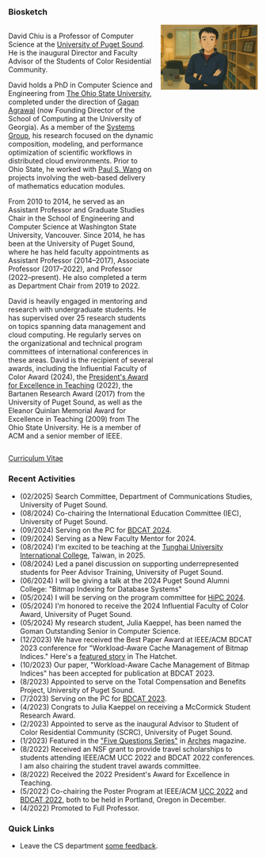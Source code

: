 ### Biosketch

<div style="display: grid; grid-template-columns: auto auto; column-gap: 15px;">
  <div>
  <p>
  David Chiu is a Professor of Computer Science at the <a href="https://www.pugetsound.edu/academics/computer-science">University of Puget Sound</a>. He is the inaugural Director and Faculty Advisor of the Students of Color Residential Community.
  </p>
  <p>
  David holds a PhD in Computer Science and Engineering from <a href="https://cse.osu.edu">The Ohio State University</a>, completed under the direction of <a href="https://engineering.uga.edu/team_member/gagan-agrawal/">Gagan Agrawal</a> (now Founding Director of the School of Computing at the University of Georgia). As a member of the <a href="https://cse.osu.edu/research/systems">Systems Group</a>, his research focused on the dynamic composition, modeling, and performance optimization of scientific workflows in distributed cloud environments. Prior to Ohio State, he worked with <a href="https://en.wikipedia.org/wiki/Paul_S._Wang">Paul S. Wang</a> on projects involving the web-based delivery of mathematics education modules.

  From 2010 to 2014, he served as an Assistant Professor and Graduate Studies Chair in the School of Engineering and Computer Science at Washington State University, Vancouver. Since 2014, he has been at the University of Puget Sound, where he has held faculty appointments as Assistant Professor (2014–2017), Associate Professor (2017–2022), and Professor (2022–present). He also completed a term as Department Chair from 2019 to 2022.
  </p>
  <p>
  David is heavily engaged in mentoring and research with undergraduate students. He has supervised over 25 research students on topics spanning data management and cloud computing. He regularly serves on the organizational and technical program committees of international conferences in these areas. David is the recipient of several awards, including the Influential Faculty of Color Award (2024), the <a href="https://www.pugetsound.edu/presidents-excellence-teaching-award">President's Award for Excellence in Teaching</a> (2022), the Bartanen Research Award (2017) from the University of Puget Sound, as well as the Eleanor Quinlan Memorial Award for Excellence in Teaching (2009) from The Ohio State University. He is a member of ACM and a senior member of IEEE.
  </p>
  </div>
  <div style="vertical-align: top;">
    <img src="david-ghibli.png" width="300px"/>
  </div>
</div>


[Curriculum Vitae](CV.pdf)


### Recent Activities

- (02/2025) Search Committee, Department of Communications Studies, University of Puget Sound.
- (08/2024) Co-chairing the International Education Committee (IEC), University of Puget Sound.
- (09/2024) Serving on the PC for [BDCAT 2024](https://bdcat-conference.org/).
- (09/2024) Serving as a New Faculty Mentor for 2024.
- (08/2024) I'm excited to be teaching at the [Tunghai University International College](https://ic.thu.edu.tw/DM/MiniSemester.html), Taiwan, in 2025.
- (08/2024) Led a panel discussion on supporting underrepresented students for Peer Advisor Training, University of Puget Sound.
- (06/2024) I will be giving a talk at the 2024 Puget Sound Alumni College: "Bitmap Indexing for Database Systems"
- (05/2024) I will be serving on the program committee for [HiPC 2024](https://hipc.org/).
- (05/2024) I'm honored to receive the 2024 Influential Faculty of Color Award, University of Puget Sound.
- (05/2024) My research student, Julia Kaeppel, has been named the Goman Outstanding Senior in Computer Science.
- (12/2023) We have received the Best Paper Award at IEEE/ACM BDCAT 2023 conference for "Workload-Aware Cache Management of Bitmap Indices." Here's a [featured story](https://www.pugetsound.edu/stories/computer-science-student-and-professor-university-puget-sound-win-best-paper-big-data) in The Hatchet.
- (10/2023) Our paper, "Workload-Aware Cache Management of Bitmap Indices" has been accepted for publication at BDCAT 2023.
- (8/2023) Appointed to serve on the Total Compensation and Benefits Project, University of Puget Sound.
- (7/2023) Serving on the PC for [BDCAT 2023](https://bdcat-conference.org/).
- (4/2023) Congrats to Julia Kaeppel on receiving a McCormick Student Research Award.
- (2/2023) Appointed to serve as the inaugural Advisor to Student of Color Residential Community (SCRC), University of Puget Sound.
- (1/2023) Featured in the ["Five Questions Series"](https://www.pugetsound.edu/stories/five-questions-university-puget-sound-professor-computer-science-david-chiu) in [Arches](https://www.pugetsound.edu/arches-magazine) magazine.
- (8/2022) Received an NSF grant to provide travel scholarships to students attending IEEE/ACM UCC 2022 and BDCAT 2022 conferences. I am also chairing the student travel awards committee.
- (8/2022) Received the 2022 President's Award for Excellence in Teaching.
- (5/2022) Co-chairing the Poster Program at IEEE/ACM [UCC 2022](https://ucc-conference.org/) and [BDCAT 2022](https://bdcat-conference.org/), both to be held in Portland, Oregon in December.
- (4/2022) Promoted to Full Professor.

<!-- 
- (4/2022) Serving as a PC member for IDEAS 2022.
- (8/2021) Faculty Panelist (with Monica DeHart and Melvin Rouse) for the "I Am Puget Sound" student orientation program.
- (7/2021) Chairing the Demo/Short Paper Session at SSDBM 2021, and I'm also giving a talk, "Caching Support for Range Query Processing on Bitmap Indices."
- (5/2021) Our paper on bitmap caching has been accepted to SSDBM 2021 as a long paper. Congrats to Sarah McClain (BS'20), Manya Mutschler-Aldine (BS'21), and Colin Monaghan (BS'22).
- (6/2020) Elevation to IEEE Senior Member grade.
- (4/2020) Congrats to Colin Monaghan on receiving a summer research grant to study replacement policies in bitmap index caching.
- (2/2020) Our paper on optimizing GPU processing of bitmaps has been accepted for publication at DASFAA 2020.
- (10/2019) Our paper on GPU processing of bitmap-range queries has been accepted for publication at BDCAT 2019. It was nominated for the Best Paper award.
- (4/2019) Our paper on geo-diversification has been accepted for publication at IEEE CLOUD 2019 in Milan, Italy. Congrats to Jared Polonitza on his first publication.
- (4/2019) Congrats to Sarah McClain on receiving a summer research grant to work on semantic caching of bitmap indices.
- (3/2019) Serving on the PC for HiPC'19. Please consider submitting a paper.
- (10/2018) Our paper on distributed bitmap indexing has been accepted for publication at BDCAT'18. It was nominated for the Best Paper award. -->

### Quick Links

- Leave the CS department [some feedback](https://forms.gle/Ltassc7BQkNfnnXB7).

